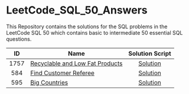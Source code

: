 # LeetCode_SQL_50_Answers

This Repository contains the solutions for the SQL problems in the LeetCode SQL 50 which contains basic to intermediate 50 essential SQL questions.


| ID | Name | Solution Script |
|:-------:|--------------------------|:-----------:|
|1757| [Recyclable and Low Fat Products](https://leetcode.com/problems/recyclable-and-low-fat-products/description/?envType=study-plan-v2&envId=top-sql-50)| [Solution](/Solutions/1757_Recyclable_and_Low_Fat_Products.sql) 
|584| [Find Customer Referee](https://leetcode.com/problems/find-customer-referee/description/?envType=study-plan-v2&envId=top-sql-50)| [Solution](/Solutions/584_Find_Customer_Referee.sql) 
|595| [Big Countries](https://leetcode.com/problems/big-countries/description/?envType=study-plan-v2&envId=top-sql-50)| [Solution](/Solutions/595_Big_Countries.sql) 
